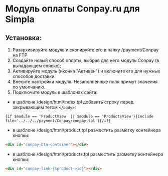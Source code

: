 Модуль оплаты Conpay.ru для Simpla
==================================

## Установка:
1. Разархивируйте модуль и скопируйте его в папку /payment/Conpay на FTP
2. Создайте новый способ оплаты, выбрав для него модуль Conpay (в выпадающем списке);
3. Активируйте модуль (иконка "Активен") и включите его для нужных способов доставки.
4. Внесите настройки модуля. Незаполненные поля примут значения по умолчанию.
5. Подключите модуль в шаблонах сайта:

* в шаблоне /design/html/index.tpl добавить строку перед закрывающим тегом `</body>`:
```smarty
{if $module == 'ProductView' || $module == 'ProductsView'}{include file='../../../payment/Conpay/conpay.tpl'}{/if}
```

* в шаблоне /design/html/product.tpl разместить разметку контейнера кнопки:
```html
<div id="conpay-btn-container"></div>
```

* в шаблоне /design/html/products.tpl разместить разметку контейнера кнопки:
```html
<div id="conpay-link-{$product->id}"></div>
```
